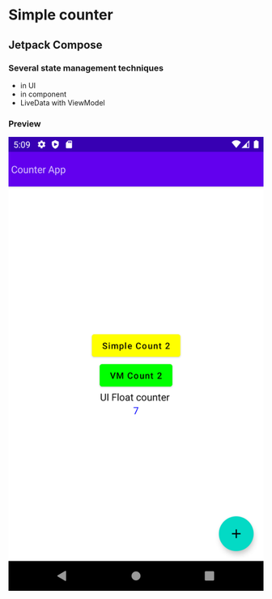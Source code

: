 # Simple counter

## Jetpack Compose

### Several state management techniques

- in UI
- in component
- LiveData with ViewModel

### Preview

![Preview](screenshots/preview.png)